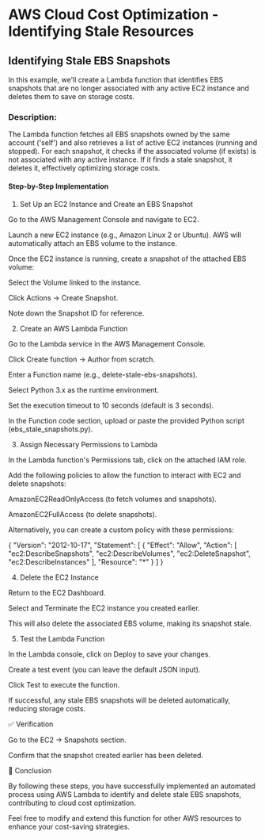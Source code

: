 # AWS Cloud Cost Optimization - Identifying Stale Resources

## Identifying Stale EBS Snapshots

In this example, we'll create a Lambda function that identifies EBS snapshots that are no longer associated with any active EC2 instance and deletes them to save on storage costs.

### Description:

The Lambda function fetches all EBS snapshots owned by the same account ('self') and also retrieves a list of active EC2 instances (running and stopped). For each snapshot, it checks if the associated volume (if exists) is not associated with any active instance. If it finds a stale snapshot, it deletes it, effectively optimizing storage costs.

#### Step-by-Step Implementation

1. Set Up an EC2 Instance and Create an EBS Snapshot

Go to the AWS Management Console and navigate to EC2.

Launch a new EC2 instance (e.g., Amazon Linux 2 or Ubuntu). AWS will automatically attach an EBS volume to the instance.

Once the EC2 instance is running, create a snapshot of the attached EBS volume:

Select the Volume linked to the instance.

Click Actions → Create Snapshot.

Note down the Snapshot ID for reference.

2. Create an AWS Lambda Function

Go to the Lambda service in the AWS Management Console.

Click Create function → Author from scratch.

Enter a Function name (e.g., delete-stale-ebs-snapshots).

Select Python 3.x as the runtime environment.

Set the execution timeout to 10 seconds (default is 3 seconds).

In the Function code section, upload or paste the provided Python script (ebs_stale_snapshots.py).

3. Assign Necessary Permissions to Lambda

In the Lambda function's Permissions tab, click on the attached IAM role.

Add the following policies to allow the function to interact with EC2 and delete snapshots:

AmazonEC2ReadOnlyAccess (to fetch volumes and snapshots).

AmazonEC2FullAccess (to delete snapshots).

Alternatively, you can create a custom policy with these permissions:

{
  "Version": "2012-10-17",
  "Statement": [
    {
      "Effect": "Allow",
      "Action": [
        "ec2:DescribeSnapshots",
        "ec2:DescribeVolumes",
        "ec2:DeleteSnapshot",
        "ec2:DescribeInstances"
      ],
      "Resource": "*"
    }
  ]
}

4. Delete the EC2 Instance

Return to the EC2 Dashboard.

Select and Terminate the EC2 instance you created earlier.

This will also delete the associated EBS volume, making its snapshot stale.

5. Test the Lambda Function

In the Lambda console, click on Deploy to save your changes.

Create a test event (you can leave the default JSON input).

Click Test to execute the function.

If successful, any stale EBS snapshots will be deleted automatically, reducing storage costs.

✅ Verification

Go to the EC2 → Snapshots section.

Confirm that the snapshot created earlier has been deleted.

📌 Conclusion

By following these steps, you have successfully implemented an automated process using AWS Lambda to identify and delete stale EBS snapshots, contributing to cloud cost optimization.

Feel free to modify and extend this function for other AWS resources to enhance your cost-saving strategies.

